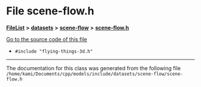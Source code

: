

# File scene-flow.h



[**FileList**](files.md) **>** [**datasets**](dir_29ff4802398ba4a572b958e731c7adb4.md) **>** [**scene-flow**](dir_991b5a5a02a118bdd45c478eaaf6557d.md) **>** [**scene-flow.h**](scene-flow_8h.md)

[Go to the source code of this file](scene-flow_8h_source.md)



* `#include "flying-things-3d.h"`


































































------------------------------
The documentation for this class was generated from the following file `/home/kami/Documents/cpp/models/include/datasets/scene-flow/scene-flow.h`

